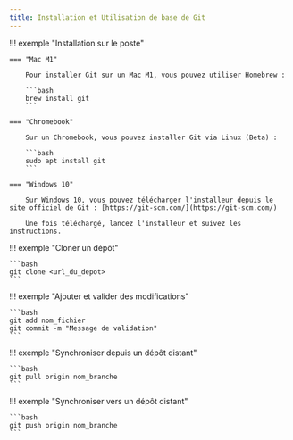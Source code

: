 ```yaml
---
title: Installation et Utilisation de base de Git
---
```


!!! exemple "Installation sur le poste"

    === "Mac M1"
        
        Pour installer Git sur un Mac M1, vous pouvez utiliser Homebrew :
        
        ```bash
        brew install git
        ```

    === "Chromebook"
        
        Sur un Chromebook, vous pouvez installer Git via Linux (Beta) :
        
        ```bash
        sudo apt install git
        ```

    === "Windows 10"
        
        Sur Windows 10, vous pouvez télécharger l'installeur depuis le site officiel de Git : [https://git-scm.com/](https://git-scm.com/)
        
        Une fois téléchargé, lancez l'installeur et suivez les instructions.

!!! exemple "Cloner un dépôt"
    
    ```bash
    git clone <url_du_depot>
    ```

!!! exemple "Ajouter et valider des modifications"

    ```bash
    git add nom_fichier
    git commit -m "Message de validation"
    ```

!!! exemple "Synchroniser depuis un dépôt distant"

    ```bash
    git pull origin nom_branche
    ```

!!! exemple "Synchroniser vers un dépôt distant"

    ```bash
    git push origin nom_branche
    ```